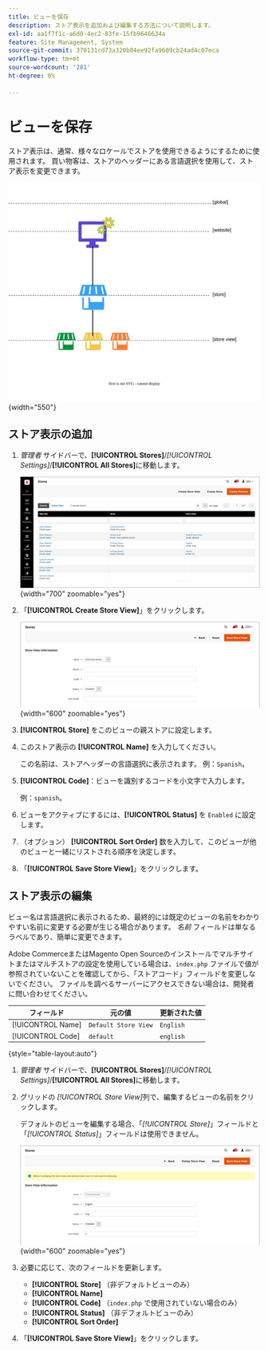 ```yaml
---
title: ビューを保存
description: ストア表示を追加および編集する方法について説明します。
exl-id: aa1f7f1c-a6d0-4ec2-83fe-15fb9646634a
feature: Site Management, System
source-git-commit: 370131cd73a320b04ee92fa9609cb24ad4c07eca
workflow-type: tm+mt
source-wordcount: '281'
ht-degree: 0%

---
```


# ビューを保存

ストア表示は、通常、様々なロケールでストアを使用できるようにするために使用されます。 買い物客は、ストアのヘッダーにある言語選択を使用して、ストア表示を変更できます。

![ 範囲 – 複数のストア表示 ](./assets/scope-multiview.svg){width="550"}

## ストア表示の追加

1. _管理者_ サイドバーで、**[!UICONTROL Stores]**/_[!UICONTROL Settings]_/**[!UICONTROL All Stores]**&#x200B;に移動します。

   ![ すべてのストア ](./assets/stores-all.png){width="700" zoomable="yes"}

1. 「**[!UICONTROL Create Store View]**」をクリックします。

   ![ ストア表示を作成 ](./assets/create-store-view.png){width="600" zoomable="yes"}

1. **[!UICONTROL Store]** をこのビューの親ストアに設定します。

1. このストア表示の **[!UICONTROL Name]** を入力してください。

   この名前は、ストアヘッダーの言語選択に表示されます。 例：`Spanish`。

1. **[!UICONTROL Code]**：ビューを識別するコードを小文字で入力します。

   例：`spanish`。

1. ビューをアクティブにするには、**[!UICONTROL Status]** を `Enabled` に設定します。

1. （オプション） **[!UICONTROL Sort Order]** 数を入力して、このビューが他のビューと一緒にリストされる順序を決定します。

1. 「**[!UICONTROL Save Store View]**」をクリックします。

## ストア表示の編集

ビュー名は言語選択に表示されるため、最終的には既定のビューの名前をわかりやすい名前に変更する必要が生じる場合があります。 _名前_ フィールドは単なるラベルであり、簡単に変更できます。

Adobe CommerceまたはMagento Open Sourceのインストールでマルチサイトまたはマルチストアの設定を使用している場合は、`index.php` ファイルで値が参照されていないことを確認してから、「ストアコード」フィールドを変更しないでください。 ファイルを調べるサーバーにアクセスできない場合は、開発者に問い合わせてください。

| フィールド | 元の値 | 更新された値 |
| ----- | -------------- | ------------- |
| [!UICONTROL Name] | `Default Store View` | `English` |
| [!UICONTROL Code] | `default` | `english` |

{style="table-layout:auto"}

1. _管理者_ サイドバーで、**[!UICONTROL Stores]**/_[!UICONTROL Settings]_/**[!UICONTROL All Stores]**&#x200B;に移動します。

1. グリッドの _[!UICONTROL Store View]_&#x200B;列で、編集するビューの名前をクリックします。

   デフォルトのビューを編集する場合、「_[!UICONTROL Store]_」フィールドと「_[!UICONTROL Status]_」フィールドは使用できません。

   ![ ストア表示 – デフォルト表示の編集 ](./assets/edit-store-view-info.png){width="600" zoomable="yes"}

1. 必要に応じて、次のフィールドを更新します。

   - **[!UICONTROL Store]** （非デフォルトビューのみ）
   - **[!UICONTROL Name]**
   - **[!UICONTROL Code]** （`index.php` で使用されていない場合のみ）
   - **[!UICONTROL Status]** （非デフォルトビューのみ）
   - **[!UICONTROL Sort Order]**

1. 「**[!UICONTROL Save Store View]**」をクリックします。
